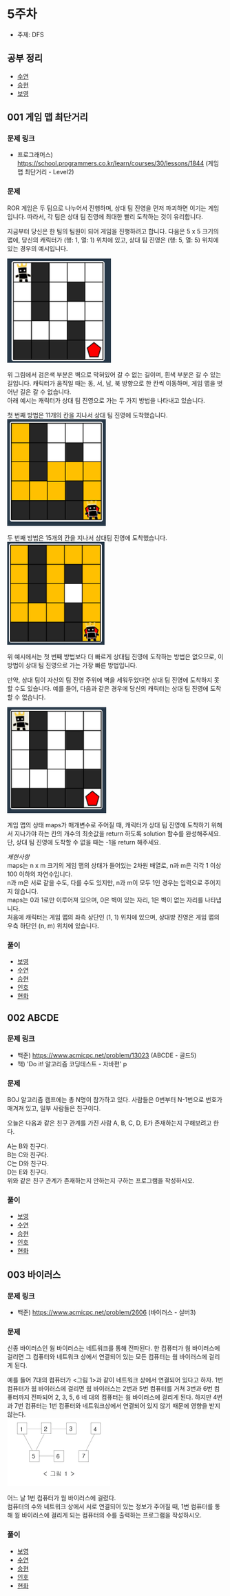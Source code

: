 # 5주차

- 주제: DFS

## 공부 정리
- [수연](../../풀이/수연/5주차/Study.md)
- [승현](../../풀이/승현/5주차/Study.md)
- [보영](../../풀이/보영/5주차/readmd.md)

## 001 게임 맵 최단거리

### 문제 링크
- 프로그래머스) https://school.programmers.co.kr/learn/courses/30/lessons/1844 (게임 맵 최단거리 - Level2) 

### 문제
ROR 게임은 두 팀으로 나누어서 진행하며, 상대 팀 진영을 먼저 파괴하면 이기는 게임입니다. 따라서, 각 팀은 상대 팀 진영에 최대한 빨리 도착하는 것이 유리합니다.  
  
지금부터 당신은 한 팀의 팀원이 되어 게임을 진행하려고 합니다. 다음은 5 x 5 크기의 맵에, 당신의 캐릭터가 (행: 1, 열: 1) 위치에 있고, 상대 팀 진영은 (행: 5, 열: 5) 위치에 있는 경우의 예시입니다.  
  
![최단거리1](./img/최단거리1.PNG)
  
  
위 그림에서 검은색 부분은 벽으로 막혀있어 갈 수 없는 길이며, 흰색 부분은 갈 수 있는 길입니다. 캐릭터가 움직일 때는 동, 서, 남, 북 방향으로 한 칸씩 이동하며, 게임 맵을 벗어난 길은 갈 수 없습니다.  
아래 예시는 캐릭터가 상대 팀 진영으로 가는 두 가지 방법을 나타내고 있습니다.  
  
첫 번째 방법은 11개의 칸을 지나서 상대 팀 진영에 도착했습니다.  
![최단거리2](./img/최단거리2.PNG)
  
두 번째 방법은 15개의 칸을 지나서 상대팀 진영에 도착했습니다.  
![최단거리3](./img/최단거리3.PNG)  
  
위 예시에서는 첫 번째 방법보다 더 빠르게 상대팀 진영에 도착하는 방법은 없으므로, 이 방법이 상대 팀 진영으로 가는 가장 빠른 방법입니다.  
  
만약, 상대 팀이 자신의 팀 진영 주위에 벽을 세워두었다면 상대 팀 진영에 도착하지 못할 수도 있습니다. 예를 들어, 다음과 같은 경우에 당신의 캐릭터는 상대 팀 진영에 도착할 수 없습니다.  
  
![최단거리4](./img/최단거리4.PNG)
  
게임 맵의 상태 maps가 매개변수로 주어질 때, 캐릭터가 상대 팀 진영에 도착하기 위해서 지나가야 하는 칸의 개수의 최솟값을 return 하도록 solution 함수를 완성해주세요.   
단, 상대 팀 진영에 도착할 수 없을 때는 -1을 return 해주세요.  
  
*제한사항*       
maps는 n x m 크기의 게임 맵의 상태가 들어있는 2차원 배열로, n과 m은 각각 1 이상 100 이하의 자연수입니다.  
n과 m은 서로 같을 수도, 다를 수도 있지만, n과 m이 모두 1인 경우는 입력으로 주어지지 않습니다.  
maps는 0과 1로만 이루어져 있으며, 0은 벽이 있는 자리, 1은 벽이 없는 자리를 나타냅니다.   
처음에 캐릭터는 게임 맵의 좌측 상단인 (1, 1) 위치에 있으며, 상대방 진영은 게임 맵의 우측 하단인 (n, m) 위치에 있습니다.  
  
### 풀이
  - [보영](../../풀이/보영/5주차/ex01.java)
  - [수연](../../풀이/수연/5주차/ex01.java)
  - [승현](../../풀이/승현/5주차/Ex01.java)
  - [인호](../../풀이/인호/5주차/P001.java)
  - [현화](../../풀이/현화/5주차/Main001.java)



## 002 ABCDE

### 문제 링크
- 백준) https://www.acmicpc.net/problem/13023 (ABCDE - 골드5)
- 책) 'Do it! 알고리즘 코딩테스트 - 자바편' p

### 문제
BOJ 알고리즘 캠프에는 총 N명이 참가하고 있다. 사람들은 0번부터 N-1번으로 번호가 매겨져 있고, 일부 사람들은 친구이다.  
  
오늘은 다음과 같은 친구 관계를 가진 사람 A, B, C, D, E가 존재하는지 구해보려고 한다.  
  
A는 B와 친구다.  
B는 C와 친구다.  
C는 D와 친구다.  
D는 E와 친구다.  
위와 같은 친구 관계가 존재하는지 안하는지 구하는 프로그램을 작성하시오.   
   
### 풀이
  - [보영](../../풀이/보영/5주차/Main2.java)
  - [수연](../../풀이/수연/5주차/ex02_2.java)
  - [승현](../../풀이/승현/5주차/Ex02.java)
  - [인호](../../풀이/인호/5주차/P002.java)
  - [현화](../../풀이/현화/5주차/Main002.java)






## 003 바이러스

### 문제 링크
- 백준) https://www.acmicpc.net/problem/2606 (바이러스 - 실버3)


### 문제
신종 바이러스인 웜 바이러스는 네트워크를 통해 전파된다. 한 컴퓨터가 웜 바이러스에 걸리면 그 컴퓨터와 네트워크 상에서 연결되어 있는 모든 컴퓨터는 웜 바이러스에 걸리게 된다.

예를 들어 7대의 컴퓨터가 <그림 1>과 같이 네트워크 상에서 연결되어 있다고 하자. 
1번 컴퓨터가 웜 바이러스에 걸리면 웜 바이러스는 2번과 5번 컴퓨터를 거쳐 3번과 6번 컴퓨터까지 전파되어 2, 3, 5, 6 네 대의 컴퓨터는 웜 바이러스에 걸리게 된다. 
하지만 4번과 7번 컴퓨터는 1번 컴퓨터와 네트워크상에서 연결되어 있지 않기 때문에 영향을 받지 않는다.  
![바이러스](./img/바이러스.png)  
    

어느 날 1번 컴퓨터가 웜 바이러스에 걸렸다.   
컴퓨터의 수와 네트워크 상에서 서로 연결되어 있는 정보가 주어질 때, 1번 컴퓨터를 통해 웜 바이러스에 걸리게 되는 컴퓨터의 수를 출력하는 프로그램을 작성하시오.  
  
### 풀이
  - [보영](../../풀이/보영/5주차/ex03.java)
  - [수연](../../풀이/수연/5주차/ex03.java)
  - [승현](../../풀이/승현/5주차/Ex03.java)
  - [인호](../../풀이/인호/5주차/P003.java)
  - [현화](../../풀이/현화/5주차/Main003.java)
